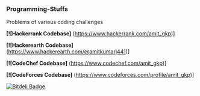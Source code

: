### Programming-Stuffs
Problems of various coding challenges

**[![Hackerrank Codebase]**
(https://www.hackerrank.com/amit_gkp)]

**[![Hackerearth Codebase]**
(https://www.hackerearth.com/@amitkumarj441)]

**[![CodeChef Codebase]**
(https://www.codechef.com/amit_gkp)]

**[![CodeForces Codebase]**
(https://www.codeforces.com/profile/amit_gkp)]


[![Bitdeli Badge](https://d2weczhvl823v0.cloudfront.net/amitkumarj441/programming-stuffs/trend.png)](https://bitdeli.com/free "Bitdeli Badge")

